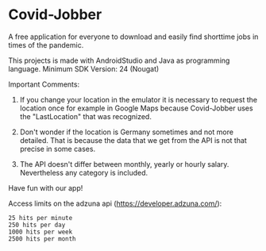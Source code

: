 # Covid-Jobber
A free application for everyone to download and easily find shorttime jobs in times of the pandemic.

This projects is made with AndroidStudio and Java as programming language. Minimum SDK Version: 24 (Nougat)

Important Comments: 

1. If you change your location in the emulator it is necessary to request the location once for example in Google Maps because Covid-Jobber uses the "LastLocation" that was recognized.

2. Don't wonder if the location is Germany sometimes and not more detailed. That is because the data that we get from the API is not that precise in some cases. 

3. The API doesn't differ between monthly, yearly or hourly salary. Nevertheless any category is included.

Have fun with our app! 

Access limits on the adzuna api (https://developer.adzuna.com/):

    25 hits per minute
    250 hits per day
    1000 hits per week
    2500 hits per month
